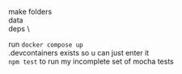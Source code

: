 make folders \
data \
deps \

run `docker compose up` \
.devcontainers exists so u can just enter it \
`npm test` to run my incomplete set of mocha tests
